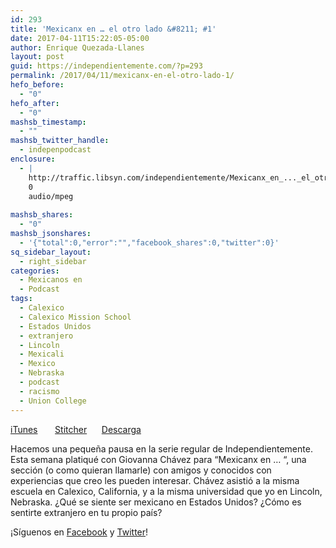 ```yaml
---
id: 293
title: 'Mexicanx en … el otro lado &#8211; #1'
date: 2017-04-11T15:22:05-05:00
author: Enrique Quezada-Llanes
layout: post
guid: https://independientemente.com/?p=293
permalink: /2017/04/11/mexicanx-en-el-otro-lado-1/
hefo_before:
  - "0"
hefo_after:
  - "0"
mashsb_timestamp:
  - ""
mashsb_twitter_handle:
  - indepenpodcast
enclosure:
  - |
    http://traffic.libsyn.com/independientemente/Mexicanx_en_..._el_otro_lado_-_1.mp3
    0
    audio/mpeg
    
mashsb_shares:
  - "0"
mashsb_jsonshares:
  - '{"total":0,"error":"","facebook_shares":0,"twitter":0}'
sq_sidebar_layout:
  - right_sidebar
categories:
  - Mexicanos en
  - Podcast
tags:
  - Calexico
  - Calexico Mission School
  - Estados Unidos
  - extranjero
  - Lincoln
  - Mexicali
  - Mexico
  - Nebraska
  - podcast
  - racismo
  - Union College
---
```

[iTunes](https://itunes.apple.com/us/podcast/independientemente/id1205770233?mt=2&i=1000384270090)       [Stitcher](http://www.stitcher.com/s?eid=49727550&refid=stpr)      [Descarga](http://traffic.libsyn.com/independientemente/Mexicanx_en_..._el_otro_lado_-_1.mp3)

Hacemos una pequeña pausa en la serie regular de Independientemente. Esta semana platiqué con Giovanna Chávez para &#8220;Mexicanx en … &#8220;, una sección (o como quieran llamarle) con amigos y conocidos con experiencias que creo les pueden interesar. Chávez asistió a la misma escuela en Calexico, California, y a la misma universidad que yo en Lincoln, Nebraska. ¿Qué se siente ser mexicano en Estados Unidos? ¿Cómo es sentirte extranjero en tu propio país?

¡Síguenos en [Facebook](https://facebook.com/indpndntmente) y [Twitter](https://twitter.com/indepenpodcast)!